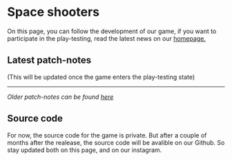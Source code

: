 # Space shooters

On this page, you can follow the development of our game, if you want to participate in the play-testing, read the latest news on our [homepage.](README.md)

## Latest patch-notes

(This will be updated once the game enters the play-testing state)

---

*Older patch-notes can be found [here](olderpatchers.md)*

## Source code

For now, the source code for the game is private. But after a couple of months after the realease, the source code will be avalible on our Github. So stay updated both on this page, and on our instagram.
